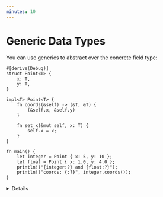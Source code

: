 ```yaml
---
minutes: 10
---
```


# Generic Data Types

You can use generics to abstract over the concrete field type:

```rust,editable
#[derive(Debug)]
struct Point<T> {
    x: T,
    y: T,
}

impl<T> Point<T> {
    fn coords(&self) -> (&T, &T) {
        (&self.x, &self.y)
    }

    fn set_x(&mut self, x: T) {
        self.x = x;
    }
}

fn main() {
    let integer = Point { x: 5, y: 10 };
    let float = Point { x: 1.0, y: 4.0 };
    println!("{integer:?} and {float:?}");
    println!("coords: {:?}", integer.coords());
}
```

<details>

- _Q:_ Why `T` is specified twice in `impl<T> Point<T> {}`? Isn't that
  redundant?
  - This is because it is a generic implementation section for generic type.
    They are independently generic.
  - It means these methods are defined for any `T`.
  - It is possible to write `impl Point<u32> { .. }`.
    - `Point` is still generic and you can use `Point<f64>`, but methods in this
      block will only be available for `Point<u32>`.

- Try declaring a new variable `let p = Point { x: 5, y: 10.0 };`. Update the
  code to allow points that have elements of different types, by using two type
  variables, e.g., `T` and `U`.

</details>
